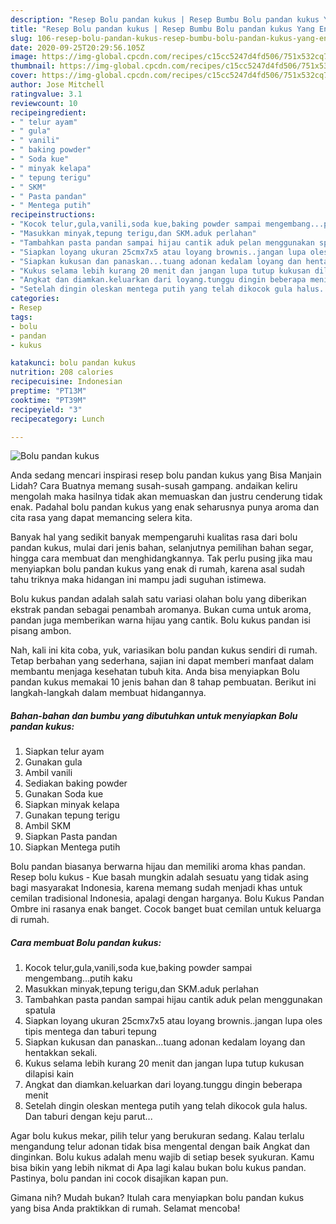 ```yaml
---
description: "Resep Bolu pandan kukus | Resep Bumbu Bolu pandan kukus Yang Enak Dan Lezat"
title: "Resep Bolu pandan kukus | Resep Bumbu Bolu pandan kukus Yang Enak Dan Lezat"
slug: 106-resep-bolu-pandan-kukus-resep-bumbu-bolu-pandan-kukus-yang-enak-dan-lezat
date: 2020-09-25T20:29:56.105Z
image: https://img-global.cpcdn.com/recipes/c15cc5247d4fd506/751x532cq70/bolu-pandan-kukus-foto-resep-utama.jpg
thumbnail: https://img-global.cpcdn.com/recipes/c15cc5247d4fd506/751x532cq70/bolu-pandan-kukus-foto-resep-utama.jpg
cover: https://img-global.cpcdn.com/recipes/c15cc5247d4fd506/751x532cq70/bolu-pandan-kukus-foto-resep-utama.jpg
author: Jose Mitchell
ratingvalue: 3.1
reviewcount: 10
recipeingredient:
- " telur ayam"
- " gula"
- " vanili"
- " baking powder"
- " Soda kue"
- " minyak kelapa"
- " tepung terigu"
- " SKM"
- " Pasta pandan"
- " Mentega putih"
recipeinstructions:
- "Kocok telur,gula,vanili,soda kue,baking powder sampai mengembang...putih kaku"
- "Masukkan minyak,tepung terigu,dan SKM.aduk perlahan"
- "Tambahkan pasta pandan sampai hijau cantik aduk pelan menggunakan spatula"
- "Siapkan loyang ukuran 25cmx7x5 atau loyang brownis..jangan lupa oles tipis mentega dan taburi tepung"
- "Siapkan kukusan dan panaskan...tuang adonan kedalam loyang dan hentakkan sekali."
- "Kukus selama lebih kurang 20 menit dan jangan lupa tutup kukusan dilapisi kain"
- "Angkat dan diamkan.keluarkan dari loyang.tunggu dingin beberapa menit"
- "Setelah dingin oleskan mentega putih yang telah dikocok gula halus. Dan taburi dengan keju parut..."
categories:
- Resep
tags:
- bolu
- pandan
- kukus

katakunci: bolu pandan kukus 
nutrition: 208 calories
recipecuisine: Indonesian
preptime: "PT13M"
cooktime: "PT39M"
recipeyield: "3"
recipecategory: Lunch

---
```



![Bolu pandan kukus](https://img-global.cpcdn.com/recipes/c15cc5247d4fd506/751x532cq70/bolu-pandan-kukus-foto-resep-utama.jpg)

Anda sedang mencari inspirasi resep bolu pandan kukus yang Bisa Manjain Lidah? Cara Buatnya memang susah-susah gampang. andaikan keliru mengolah maka hasilnya tidak akan memuaskan dan justru cenderung tidak enak. Padahal bolu pandan kukus yang enak seharusnya punya aroma dan cita rasa yang dapat memancing selera kita.

Banyak hal yang sedikit banyak mempengaruhi kualitas rasa dari bolu pandan kukus, mulai dari jenis bahan, selanjutnya pemilihan bahan segar, hingga cara membuat dan menghidangkannya. Tak perlu pusing jika mau menyiapkan bolu pandan kukus yang enak di rumah, karena asal sudah tahu triknya maka hidangan ini mampu jadi suguhan istimewa.

Bolu kukus pandan adalah salah satu variasi olahan bolu yang diberikan ekstrak pandan sebagai penambah aromanya. Bukan cuma untuk aroma, pandan juga memberikan warna hijau yang cantik. Bolu kukus pandan isi pisang ambon.


Nah, kali ini kita coba, yuk, variasikan bolu pandan kukus sendiri di rumah. Tetap berbahan yang sederhana, sajian ini dapat memberi manfaat dalam membantu menjaga kesehatan tubuh kita. Anda bisa menyiapkan Bolu pandan kukus memakai 10 jenis bahan dan 8 tahap pembuatan. Berikut ini langkah-langkah dalam membuat hidangannya.

<!--inarticleads1-->

##### Bahan-bahan dan bumbu yang dibutuhkan untuk menyiapkan Bolu pandan kukus:

1. Siapkan  telur ayam
1. Gunakan  gula
1. Ambil  vanili
1. Sediakan  baking powder
1. Gunakan  Soda kue
1. Siapkan  minyak kelapa
1. Gunakan  tepung terigu
1. Ambil  SKM
1. Siapkan  Pasta pandan
1. Siapkan  Mentega putih


Bolu pandan biasanya berwarna hijau dan memiliki aroma khas pandan. Resep bolu kukus - Kue basah mungkin adalah sesuatu yang tidak asing bagi masyarakat Indonesia, karena memang sudah menjadi khas untuk cemilan tradisional Indonesia, apalagi dengan harganya. Bolu Kukus Pandan Ombre ini rasanya enak banget. Cocok banget buat cemilan untuk keluarga di rumah. 

<!--inarticleads2-->

##### Cara membuat Bolu pandan kukus:

1. Kocok telur,gula,vanili,soda kue,baking powder sampai mengembang...putih kaku
1. Masukkan minyak,tepung terigu,dan SKM.aduk perlahan
1. Tambahkan pasta pandan sampai hijau cantik aduk pelan menggunakan spatula
1. Siapkan loyang ukuran 25cmx7x5 atau loyang brownis..jangan lupa oles tipis mentega dan taburi tepung
1. Siapkan kukusan dan panaskan...tuang adonan kedalam loyang dan hentakkan sekali.
1. Kukus selama lebih kurang 20 menit dan jangan lupa tutup kukusan dilapisi kain
1. Angkat dan diamkan.keluarkan dari loyang.tunggu dingin beberapa menit
1. Setelah dingin oleskan mentega putih yang telah dikocok gula halus. Dan taburi dengan keju parut...


Agar bolu kukus mekar, pilih telur yang berukuran sedang. Kalau terlalu mengandung telur adonan tidak bisa mengental dengan baik Angkat dan dinginkan. Bolu kukus adalah menu wajib di setiap besek syukuran. Kamu bisa bikin yang lebih nikmat di Apa lagi kalau bukan bolu kukus pandan. Pastinya, bolu pandan ini cocok disajikan kapan pun. 

Gimana nih? Mudah bukan? Itulah cara menyiapkan bolu pandan kukus yang bisa Anda praktikkan di rumah. Selamat mencoba!
